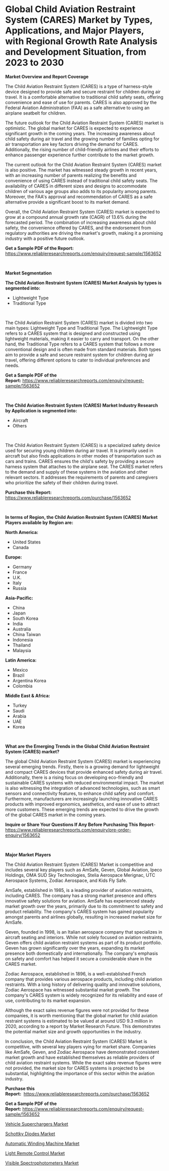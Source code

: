 <p><h1>Global Child Aviation Restraint System (CARES) Market by Types, Applications, and Major Players, with Regional Growth Rate Analysis and Development Situation, from 2023 to 2030</h1></p><p><strong>Market Overview and Report Coverage</strong></p>
<p><p>The Child Aviation Restraint System (CARES) is a type of harness-style device designed to provide safe and secure restraint for children during air travel. It is a comfortable alternative to traditional child safety seats, offering convenience and ease of use for parents. CARES is also approved by the Federal Aviation Administration (FAA) as a safe alternative to using an airplane seatbelt for children.</p><p>The future outlook for the Child Aviation Restraint System (CARES) market is optimistic. The global market for CARES is expected to experience significant growth in the coming years. The increasing awareness about child safety during air travel and the growing number of families opting for air transportation are key factors driving the demand for CARES. Additionally, the rising number of child-friendly airlines and their efforts to enhance passenger experience further contribute to the market growth.</p><p>The current outlook for the Child Aviation Restraint System (CARES) market is also positive. The market has witnessed steady growth in recent years, with an increasing number of parents realizing the benefits and convenience of using CARES instead of traditional child safety seats. The availability of CARES in different sizes and designs to accommodate children of various age groups also adds to its popularity among parents. Moreover, the FAA's approval and recommendation of CARES as a safe alternative provide a significant boost to its market demand.</p><p>Overall, the Child Aviation Restraint System (CARES) market is expected to grow at a compound annual growth rate (CAGR) of 13.6% during the forecasted period. The combination of increasing awareness about child safety, the convenience offered by CARES, and the endorsement from regulatory authorities are driving the market's growth, making it a promising industry with a positive future outlook.</p></p>
<p><strong>Get a Sample PDF of the Report:</strong> <a href="https://www.reliableresearchreports.com/enquiry/request-sample/1563652">https://www.reliableresearchreports.com/enquiry/request-sample/1563652</a></p>
<p>&nbsp;</p>
<p><strong>Market Segmentation</strong></p>
<p><strong>The Child Aviation Restraint System (CARES) Market Analysis by types is segmented into:</strong></p>
<p><ul><li>Lightweight Type</li><li>Traditional Type</li></ul></p>
<p>&nbsp;</p>
<p><p>The Child Aviation Restraint System (CARES) market is divided into two main types: Lightweight Type and Traditional Type. The Lightweight Type refers to a CARES system that is designed and constructed using lightweight materials, making it easier to carry and transport. On the other hand, the Traditional Type refers to a CARES system that follows a more conventional design and is often made from standard materials. Both types aim to provide a safe and secure restraint system for children during air travel, offering different options to cater to individual preferences and needs.</p></p>
<p><strong>Get a Sample PDF of the Report:</strong>&nbsp;<a href="https://www.reliableresearchreports.com/enquiry/request-sample/1563652">https://www.reliableresearchreports.com/enquiry/request-sample/1563652</a></p>
<p>&nbsp;</p>
<p><strong>The Child Aviation Restraint System (CARES) Market Industry Research by Application is segmented into:</strong></p>
<p><ul><li>Aircraft</li><li>Others</li></ul></p>
<p>&nbsp;</p>
<p><p>The Child Aviation Restraint System (CARES) is a specialized safety device used for securing young children during air travel. It is primarily used in aircraft but also finds applications in other modes of transportation such as cars and trains. CARES ensures the child's safety by providing a secure harness system that attaches to the airplane seat. The CARES market refers to the demand and supply of these systems in the aviation and other relevant sectors. It addresses the requirements of parents and caregivers who prioritize the safety of their children during travel.</p></p>
<p><strong>Purchase this Report:</strong>&nbsp; <a href="https://www.reliableresearchreports.com/purchase/1563652">https://www.reliableresearchreports.com/purchase/1563652</a></p>
<p>&nbsp;</p>
<p><strong>In terms of Region, the Child Aviation Restraint System (CARES) Market Players available by Region are:</strong></p>
<p>
    <p> <strong> North America: </strong>
        <ul>
            <li>United States</li>
            <li>Canada</li>
        </ul>
        </p> 
    <p> <strong> Europe: </strong>
        <ul>
            <li>Germany</li>
            <li>France</li>
            <li>U.K.</li>
            <li>Italy</li>
            <li>Russia</li>
        </ul>
        </p> 
    <p> <strong> Asia-Pacific: </strong>
        <ul>
            <li>China</li>
            <li>Japan</li>
            <li>South Korea</li>
            <li>India</li>
            <li>Australia</li>
            <li>China Taiwan</li>
            <li>Indonesia</li>
            <li>Thailand</li>
            <li>Malaysia</li>
        </ul>
        </p> 
    <p> <strong> Latin America: </strong>
        <ul>
            <li>Mexico</li>
            <li>Brazil</li>
            <li>Argentina Korea</li>
            <li>Colombia</li>
        </ul>
        </p> 
    <p> <strong> Middle East & Africa: </strong>
        <ul>
            <li>Turkey</li>
            <li>Saudi</li>
            <li>Arabia</li>
            <li>UAE</li>
            <li>Korea</li>
        </ul>
    </p>
    </p>
<p>&nbsp;</p>
<p><strong>What are the Emerging Trends in the Global Child Aviation Restraint System (CARES) market?</strong></p>
<p><p>The global Child Aviation Restraint System (CARES) market is experiencing several emerging trends. Firstly, there is a growing demand for lightweight and compact CARES devices that provide enhanced safety during air travel. Additionally, there is a rising focus on developing eco-friendly and sustainable CARES systems with reduced environmental impact. The market is also witnessing the integration of advanced technologies, such as smart sensors and connectivity features, to enhance child safety and comfort. Furthermore, manufacturers are increasingly launching innovative CARES products with improved ergonomics, aesthetics, and ease of use to attract more customers. These emerging trends are expected to drive the growth of the global CARES market in the coming years.</p></p>
<p><strong>Inquire or Share Your Questions If Any Before Purchasing This Report</strong>- <a href="https://www.reliableresearchreports.com/enquiry/pre-order-enquiry/1563652">https://www.reliableresearchreports.com/enquiry/pre-order-enquiry/1563652</a></p>
<p>&nbsp;</p>
<p><strong>Major Market Players</strong></p>
<p><p>The Child Aviation Restraint System (CARES) Market is competitive and includes several key players such as AmSafe, Geven, Global Aviation, Ipeco Holdings, OMA SUD Sky Technologies, Stelia Aerospace Merignac, UTC Aerospace Systems, Zodiac Aerospace, and Kids Fly Safe. </p><p>AmSafe, established in 1985, is a leading provider of aviation restraints, including CARES. The company has a strong market presence and offers innovative safety solutions for aviation. AmSafe has experienced steady market growth over the years, primarily due to its commitment to safety and product reliability. The company's CARES system has gained popularity amongst parents and airlines globally, resulting in increased market size for AmSafe.</p><p>Geven, founded in 1998, is an Italian aerospace company that specializes in aircraft seating and interiors. While not solely focused on aviation restraints, Geven offers child aviation restraint systems as part of its product portfolio. Geven has grown significantly over the years, expanding its market presence both domestically and internationally. The company's emphasis on safety and comfort has helped it secure a considerable share in the CARES market.</p><p>Zodiac Aerospace, established in 1896, is a well-established French company that provides various aerospace products, including child aviation restraints. With a long history of delivering quality and innovative solutions, Zodiac Aerospace has witnessed substantial market growth. The company's CARES system is widely recognized for its reliability and ease of use, contributing to its market expansion.</p><p>Although the exact sales revenue figures were not provided for these companies, it is worth mentioning that the global market for child aviation restraint systems is estimated to be valued at around USD 9.3 million in 2020, according to a report by Market Research Future. This demonstrates the potential market size and growth opportunities in the industry.</p><p>In conclusion, the Child Aviation Restraint System (CARES) Market is competitive, with several key players vying for market share. Companies like AmSafe, Geven, and Zodiac Aerospace have demonstrated consistent market growth and have established themselves as reliable providers of child aviation restraint systems. While the exact sales revenue figures were not provided, the market size for CARES systems is projected to be substantial, highlighting the importance of this sector within the aviation industry.</p></p>
<p><strong>Purchase this Report:</strong>&nbsp;&nbsp;<a href="https://www.reliableresearchreports.com/purchase/1563652">https://www.reliableresearchreports.com/purchase/1563652</a></p>
<p></p>
<p><strong>Get a Sample PDF of the Report:</strong>&nbsp;<a href="https://www.reliableresearchreports.com/enquiry/request-sample/1563652">https://www.reliableresearchreports.com/enquiry/request-sample/1563652</a></p>
<p><p><a href="https://github.com/Chiragrp23/Market-Research-Report-List-1/blob/main/vehicle-superchargers-market.md">Vehicle Superchargers Market</a></p><p><a href="https://medium.com/@fire.honor.safe/schottky-diodes-market-size-market-outlook-and-market-forecast-2023-to-2030-435bc604541d">Schottky Diodes Market</a></p><p><a href="https://www.linkedin.com/pulse/automatic-winding-machine-market-size-growth-forecast-from-vgpje/">Automatic Winding Machine Market</a></p><p><a href="https://www.linkedin.com/pulse/light-remote-control-market-size-2023-2030-global-industrial-nw4ue/">Light Remote Control Market</a></p><p><a href="https://medium.com/@ransomjohns101/visible-spectrophotometers-market-report-reveals-the-latest-trends-and-growth-opportunities-of-this-5398bc4c07c3">Visible Spectrophotometers Market</a></p></p>